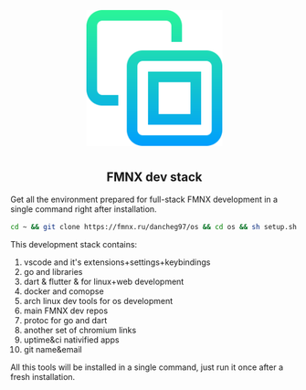 <p align="center">
<img style="align: center; padding-left: 10px; padding-right: 10px; padding-bottom: 10px;" width="238px" height="238px" src="./logo.png" />
</p>

<h2 align="center">FMNX dev stack</h2>

Get all the environment prepared for full-stack FMNX development in a single command right after installation.

```sh
cd ~ && git clone https://fmnx.ru/dancheg97/os && cd os && sh setup.sh
```

This development stack contains:

1. vscode and it's extensions+settings+keybindings
2. go and libraries
3. dart & flutter & for linux+web development
4. docker and comopse
5. arch linux dev tools for os development
6. main FMNX dev repos
7. protoc for go and dart
8. another set of chromium links
9. uptime&ci nativified apps
10. git name&email

All this tools will be installed in a single command, just run it once after a fresh installation.

<!--
Also those gnome extensions might be suitable:

1. [Current screen](https://extensions.gnome.org/extension/1437/current-screen-only-for-alternate-tab/) -->

